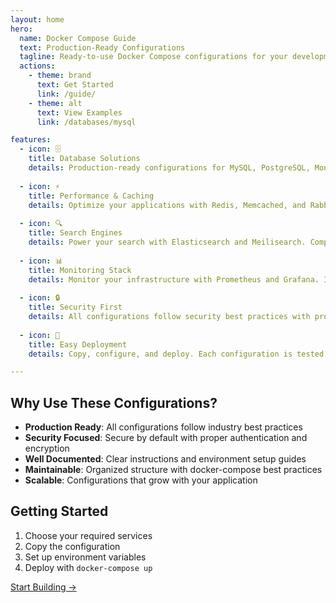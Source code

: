 ```yaml
---
layout: home
hero:
  name: Docker Compose Guide
  text: Production-Ready Configurations
  tagline: Ready-to-use Docker Compose configurations for your development and production environments
  actions:
    - theme: brand
      text: Get Started
      link: /guide/
    - theme: alt
      text: View Examples
      link: /databases/mysql

features:
  - icon: 🗄️
    title: Database Solutions
    details: Production-ready configurations for MySQL, PostgreSQL, MongoDB, MariaDB, and more. Each with security best practices and optimization guidelines.
    
  - icon: ⚡
    title: Performance & Caching
    details: Optimize your applications with Redis, Memcached, and RabbitMQ configurations. Includes clustering and high availability setups.
    
  - icon: 🔍
    title: Search Engines
    details: Power your search with Elasticsearch and Meilisearch. Complete with security configurations and performance tuning.
    
  - icon: 📊
    title: Monitoring Stack
    details: Monitor your infrastructure with Prometheus and Grafana. Includes dashboards and alerting configurations.
    
  - icon: 🔒
    title: Security First
    details: All configurations follow security best practices with proper authentication, encryption, and access control.
    
  - icon: 🚀
    title: Easy Deployment
    details: Copy, configure, and deploy. Each configuration is tested and ready for both development and production use.

---
```


## Why Use These Configurations?

- **Production Ready**: All configurations follow industry best practices
- **Security Focused**: Secure by default with proper authentication and encryption
- **Well Documented**: Clear instructions and environment setup guides
- **Maintainable**: Organized structure with docker-compose best practices
- **Scalable**: Configurations that grow with your application

## Getting Started

1. Choose your required services
2. Copy the configuration
3. Set up environment variables
4. Deploy with `docker-compose up`

[Start Building →](/guide/)